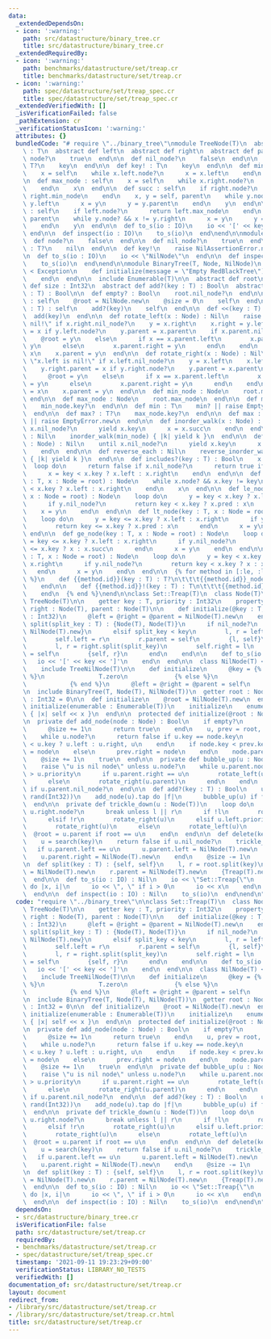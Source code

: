 ```yaml
---
data:
  _extendedDependsOn:
  - icon: ':warning:'
    path: src/datastructure/binary_tree.cr
    title: src/datastructure/binary_tree.cr
  _extendedRequiredBy:
  - icon: ':warning:'
    path: benchmarks/datastructure/set/treap.cr
    title: benchmarks/datastructure/set/treap.cr
  - icon: ':warning:'
    path: spec/datastructure/set/treap_spec.cr
    title: spec/datastructure/set/treap_spec.cr
  _extendedVerifiedWith: []
  _isVerificationFailed: false
  _pathExtension: cr
  _verificationStatusIcon: ':warning:'
  attributes: {}
  bundledCode: "# require \"../binary_tree\"\nmodule TreeNode(T)\n  abstract def key\
    \ : T\n  abstract def left\n  abstract def right\n  abstract def parent\n\n  def\
    \ node?\n    true\n  end\n\n  def nil_node?\n    false\n  end\n\n  def key? :\
    \ T?\n    key\n  end\n\n  def key! : T\n    key\n  end\n\n  def min_node : self\n\
    \    x = self\n    while x.left.node?\n      x = x.left\n    end\n    x\n  end\n\
    \n  def max_node : self\n    x = self\n    while x.right.node?\n      x = x.right\n\
    \    end\n    x\n  end\n\n  def succ : self\n    if right.node?\n      return\
    \ right.min_node\n    end\n    x, y = self, parent\n    while y.node? && x !=\
    \ y.left\n      x = y\n      y = y.parent\n    end\n    y\n  end\n\n  def pred\
    \ : self\n    if left.node?\n      return left.max_node\n    end\n    x, y = self,\
    \ parent\n    while y.node? && x != y.right\n      x = y\n      y = y.parent\n\
    \    end\n    y\n  end\n\n  def to_s(io : IO)\n    io << '[' << key << ']'\n \
    \ end\n\n  def inspect(io : IO)\n    to_s(io)\n  end\nend\n\nmodule TreeNilNode(T)\n\
    \  def node?\n    false\n  end\n\n  def nil_node?\n    true\n  end\n\n  def key?\
    \ : T?\n    nil\n  end\n\n  def key!\n    raise NilAssertionError.new\n  end\n\
    \n  def to_s(io : IO)\n    io << \"NilNode\"\n  end\n\n  def inspect(io : IO)\n\
    \    to_s(io)\n  end\nend\n\nmodule BinaryTree(T, Node, NilNode)\n  class EmptyError\
    \ < Exception\n    def initialize(message = \"Empty RedBlackTree\")\n      super(message)\n\
    \    end\n  end\n\n  include Enumerable(T)\n\n  abstract def root\n  abstract\
    \ def size : Int32\n  abstract def add?(key : T) : Bool\n  abstract def delete(key\
    \ : T) : Bool\n\n  def empty? : Bool\n    root.nil_node?\n  end\n\n  def clear\
    \ : self\n    @root = NilNode.new\n    @size = 0\n    self\n  end\n\n  def add(key\
    \ : T) : self\n    add?(key)\n    self\n  end\n\n  def <<(key : T) : self\n  \
    \  add(key)\n  end\n\n  def rotate_left(x : Node) : Nil\n    raise \"x.right is\
    \ nil!\" if x.right.nil_node?\n    y = x.right\n    x.right = y.left\n    y.left.parent\
    \ = x if y.left.node?\n    y.parent = x.parent\n    if x.parent.nil_node?\n  \
    \    @root = y\n    else\n      if x == x.parent.left\n        x.parent.left =\
    \ y\n      else\n        x.parent.right = y\n      end\n    end\n    y.left =\
    \ x\n    x.parent = y\n  end\n\n  def rotate_right(x : Node) : Nil\n    raise\
    \ \"x.left is nil!\" if x.left.nil_node?\n    y = x.left\n    x.left = y.right\n\
    \    y.right.parent = x if y.right.node?\n    y.parent = x.parent\n    if x.parent.nil_node?\n\
    \      @root = y\n    else\n      if x == x.parent.left\n        x.parent.left\
    \ = y\n      else\n        x.parent.right = y\n      end\n    end\n    y.right\
    \ = x\n    x.parent = y\n  end\n\n  def min_node : Node\n    root.min_node\n \
    \ end\n\n  def max_node : Node\n    root.max_node\n  end\n\n  def min? : T?\n\
    \    min_node.key?\n  end\n\n  def min : T\n    min? || raise EmptyError.new\n\
    \  end\n\n  def max? : T?\n    max_node.key?\n  end\n\n  def max : T\n    max?\
    \ || raise EmptyError.new\n  end\n\n  def inorder_walk(x : Node) : Nil\n    until\
    \ x.nil_node?\n      yield x.key\n      x = x.succ\n    end\n  end\n\n  def each\
    \ : Nil\n    inorder_walk(min_node) { |k| yield k }\n  end\n\n  def reverse_inorder_walk(x\
    \ : Node) : Nil\n    until x.nil_node?\n      yield x.key\n      x = x.pred\n\
    \    end\n  end\n\n  def reverse_each : Nil\n    reverse_inorder_walk(max_node)\
    \ { |k| yield k }\n  end\n\n  def includes?(key : T) : Bool\n    x = root\n  \
    \  loop do\n      return false if x.nil_node?\n      return true if x.key == key\n\
    \      x = key < x.key ? x.left : x.right\n    end\n  end\n\n  def search(key\
    \ : T, x : Node = root) : Node\n    while x.node? && x.key != key\n      x = key\
    \ < x.key ? x.left : x.right\n    end\n    x\n  end\n\n  def le_node(key : T,\
    \ x : Node = root) : Node\n    loop do\n      y = key < x.key ? x.left : x.right\n\
    \      if y.nil_node?\n        return key < x.key ? x.pred : x\n      end\n  \
    \    x = y\n    end\n  end\n\n  def lt_node(key : T, x : Node = root) : Node\n\
    \    loop do\n      y = key <= x.key ? x.left : x.right\n      if y.nil_node?\n\
    \        return key <= x.key ? x.pred : x\n      end\n      x = y\n    end\n \
    \ end\n\n  def ge_node(key : T, x : Node = root) : Node\n    loop do\n      y\
    \ = key <= x.key ? x.left : x.right\n      if y.nil_node?\n        return key\
    \ <= x.key ? x : x.succ\n      end\n      x = y\n    end\n  end\n\n  def gt_node(key\
    \ : T, x : Node = root) : Node\n    loop do\n      y = key < x.key ? x.left :\
    \ x.right\n      if y.nil_node?\n        return key < x.key ? x : x.succ\n   \
    \   end\n      x = y\n    end\n  end\n\n  {% for method in [:le, :lt, :ge, :gt]\
    \ %}\n    def {{method.id}}(key : T) : T?\n\t\t\t{{method.id}}_node(key).key?\n\
    \    end\n\n    def {{method.id}}!(key : T) : T\n\t\t\t{{method.id}}_node(key).key!\n\
    \    end\n  {% end %}\nend\n\nclass Set::Treap(T)\n  class Node(T)\n    include\
    \ TreeNode(T)\n\n    getter key : T, priority : Int32\n    property! left : Node(T),\
    \ right : Node(T), parent : Node(T)\n\n    def initialize(@key : T, @priority\
    \ : Int32)\n      @left = @right = @parent = NilNode(T).new\n    end\n\n    def\
    \ split(split_key : T) : {Node(T), Node(T)}\n      if nil_node?\n        {NilNode(T).new,\
    \ NilNode(T).new}\n      elsif split_key < key\n        l, r = left.split(split_key)\n\
    \        self.left = r\n        r.parent = self\n        {l, self}\n      else\n\
    \        l, r = right.split(split_key)\n        self.right = l\n        l.parent\
    \ = self\n        {self, r}\n      end\n    end\n\n    def to_s(io : IO)\n   \
    \   io << '[' << key << ']'\n    end\n  end\n\n  class NilNode(T) < Node(T)\n\
    \    include TreeNilNode(T)\n\n    def initialize\n      @key = {% if T.class.has_method?(:zero)\
    \ %}\n               T.zero\n             {% else %}\n               T.new\n \
    \            {% end %}\n      @left = @right = @parent = self\n    end\n  end\n\
    \n  include BinaryTree(T, Node(T), NilNode(T))\n  getter root : Node(T), size\
    \ : Int32 = 0\n\n  def initialize\n    @root = NilNode(T).new\n  end\n\n  def\
    \ initialize(enumerable : Enumerable(T))\n    initialize\n    enumerable.each\
    \ { |x| self << x }\n  end\n\n  protected def initialize(@root : Node(T))\n  end\n\
    \n  private def add_node(node : Node) : Bool\n    if empty?\n      @root = node\n\
    \      @size += 1\n      return true\n    end\n    u, prev = root, NilNode(T).new\n\
    \    while u.node?\n      return false if u.key == node.key\n      u, prev = node.key\
    \ < u.key ? u.left : u.right, u\n    end\n    if node.key < prev.key\n      prev.left\
    \ = node\n    else\n      prev.right = node\n    end\n    node.parent = prev\n\
    \    @size += 1\n    true\n  end\n\n  private def bubble_up(u : Node) : Nil\n\
    \    raise \"u is nil node\" unless u.node?\n    while u.parent.node? && u.parent.priority\
    \ > u.priority\n      if u.parent.right == u\n        rotate_left(u.parent)\n\
    \      else\n        rotate_right(u.parent)\n      end\n    end\n    @root = u\
    \ if u.parent.nil_node?\n  end\n\n  def add?(key : T) : Bool\n    u = Node.new(key,\
    \ rand(Int32))\n    add_node(u).tap do |f|\n      bubble_up(u) if f\n    end\n\
    \  end\n\n  private def trickle_down(u : Node(T))\n    loop do\n      l, r = u.left.node?,\
    \ u.right.node?\n      break unless l || r\n      if !l\n        rotate_left(u)\n\
    \      elsif !r\n        rotate_right(u)\n      elsif u.left.priority < u.right.priority\n\
    \        rotate_right(u)\n      else\n        rotate_left(u)\n      end\n    \
    \  @root = u.parent if root == u\n    end\n  end\n\n  def delete(key : T) : Bool\n\
    \    u = search(key)\n    return false if u.nil_node?\n    trickle_down(u)\n \
    \   if u.parent.left == u\n      u.parent.left = NilNode(T).new\n    else\n  \
    \    u.parent.right = NilNode(T).new\n    end\n    @size -= 1\n    true\n  end\n\
    \n  def split(key : T) : {self, self}\n    l, r = root.split(key)\n    l.parent\
    \ = NilNode(T).new\n    r.parent = NilNode(T).new\n    {Treap(T).new(l), Treap(T).new(r)}\n\
    \  end\n\n  def to_s(io : IO) : Nil\n    io << \"Set::Treap{\"\n    each_with_index\
    \ do |x, i|\n      io << \", \" if i > 0\n      io << x\n    end\n    io << '}'\n\
    \  end\n\n  def inspect(io : IO) : Nil\n    to_s(io)\n  end\nend\n"
  code: "require \"../binary_tree\"\n\nclass Set::Treap(T)\n  class Node(T)\n    include\
    \ TreeNode(T)\n\n    getter key : T, priority : Int32\n    property! left : Node(T),\
    \ right : Node(T), parent : Node(T)\n\n    def initialize(@key : T, @priority\
    \ : Int32)\n      @left = @right = @parent = NilNode(T).new\n    end\n\n    def\
    \ split(split_key : T) : {Node(T), Node(T)}\n      if nil_node?\n        {NilNode(T).new,\
    \ NilNode(T).new}\n      elsif split_key < key\n        l, r = left.split(split_key)\n\
    \        self.left = r\n        r.parent = self\n        {l, self}\n      else\n\
    \        l, r = right.split(split_key)\n        self.right = l\n        l.parent\
    \ = self\n        {self, r}\n      end\n    end\n\n    def to_s(io : IO)\n   \
    \   io << '[' << key << ']'\n    end\n  end\n\n  class NilNode(T) < Node(T)\n\
    \    include TreeNilNode(T)\n\n    def initialize\n      @key = {% if T.class.has_method?(:zero)\
    \ %}\n               T.zero\n             {% else %}\n               T.new\n \
    \            {% end %}\n      @left = @right = @parent = self\n    end\n  end\n\
    \n  include BinaryTree(T, Node(T), NilNode(T))\n  getter root : Node(T), size\
    \ : Int32 = 0\n\n  def initialize\n    @root = NilNode(T).new\n  end\n\n  def\
    \ initialize(enumerable : Enumerable(T))\n    initialize\n    enumerable.each\
    \ { |x| self << x }\n  end\n\n  protected def initialize(@root : Node(T))\n  end\n\
    \n  private def add_node(node : Node) : Bool\n    if empty?\n      @root = node\n\
    \      @size += 1\n      return true\n    end\n    u, prev = root, NilNode(T).new\n\
    \    while u.node?\n      return false if u.key == node.key\n      u, prev = node.key\
    \ < u.key ? u.left : u.right, u\n    end\n    if node.key < prev.key\n      prev.left\
    \ = node\n    else\n      prev.right = node\n    end\n    node.parent = prev\n\
    \    @size += 1\n    true\n  end\n\n  private def bubble_up(u : Node) : Nil\n\
    \    raise \"u is nil node\" unless u.node?\n    while u.parent.node? && u.parent.priority\
    \ > u.priority\n      if u.parent.right == u\n        rotate_left(u.parent)\n\
    \      else\n        rotate_right(u.parent)\n      end\n    end\n    @root = u\
    \ if u.parent.nil_node?\n  end\n\n  def add?(key : T) : Bool\n    u = Node.new(key,\
    \ rand(Int32))\n    add_node(u).tap do |f|\n      bubble_up(u) if f\n    end\n\
    \  end\n\n  private def trickle_down(u : Node(T))\n    loop do\n      l, r = u.left.node?,\
    \ u.right.node?\n      break unless l || r\n      if !l\n        rotate_left(u)\n\
    \      elsif !r\n        rotate_right(u)\n      elsif u.left.priority < u.right.priority\n\
    \        rotate_right(u)\n      else\n        rotate_left(u)\n      end\n    \
    \  @root = u.parent if root == u\n    end\n  end\n\n  def delete(key : T) : Bool\n\
    \    u = search(key)\n    return false if u.nil_node?\n    trickle_down(u)\n \
    \   if u.parent.left == u\n      u.parent.left = NilNode(T).new\n    else\n  \
    \    u.parent.right = NilNode(T).new\n    end\n    @size -= 1\n    true\n  end\n\
    \n  def split(key : T) : {self, self}\n    l, r = root.split(key)\n    l.parent\
    \ = NilNode(T).new\n    r.parent = NilNode(T).new\n    {Treap(T).new(l), Treap(T).new(r)}\n\
    \  end\n\n  def to_s(io : IO) : Nil\n    io << \"Set::Treap{\"\n    each_with_index\
    \ do |x, i|\n      io << \", \" if i > 0\n      io << x\n    end\n    io << '}'\n\
    \  end\n\n  def inspect(io : IO) : Nil\n    to_s(io)\n  end\nend\n"
  dependsOn:
  - src/datastructure/binary_tree.cr
  isVerificationFile: false
  path: src/datastructure/set/treap.cr
  requiredBy:
  - benchmarks/datastructure/set/treap.cr
  - spec/datastructure/set/treap_spec.cr
  timestamp: '2021-09-11 19:23:29+09:00'
  verificationStatus: LIBRARY_NO_TESTS
  verifiedWith: []
documentation_of: src/datastructure/set/treap.cr
layout: document
redirect_from:
- /library/src/datastructure/set/treap.cr
- /library/src/datastructure/set/treap.cr.html
title: src/datastructure/set/treap.cr
---
```

